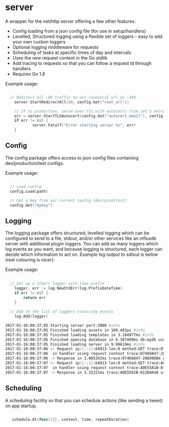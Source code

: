# server
A wrapper for the net/http server offering a few other features:

* Config loading from a json config file (for use in setup/handlers)
* Levelled, Structured logging using a flexible set of loggers - easy to add your own custom loggers 
* Optional logging middleware for requests
* Scheduling of tasks at specific times of day and intervals
* Uses the new request context in the Go stdlib
* Add tracing to requests so that you can follow a request id through handlers
* Requires Go 1.8

Example usage:

```go

  // Redirect all :80 traffic to our canonical url on :443
	server.StartRedirectAll(80, config.Get("root_url"))

	// If in production, serve over tls with autocerts from let's encrypt
	err = server.StartTLSAutocert(config.Get("autocert_email"), config.Get("autocert_domains"))
	if err != nil {
			server.Fatalf("Error starting server %s", err)
	}

```

## Config 

The config package offers access to json config files containing dev/production/test configs. 

Example usage:

```go

  // Load config
  config.Load(path)

  // Get a key from our current config (dev/prod/test)
  config.Get("mykey")

```

## Logging

The logging package offers structured, levelled logging which can be configured to send to a file, stdout, and/or other services like an influxdb server with additional plugin loggers. You can add as many loggers which log events as you want, and because logging is structured, each logger can decide which information to act on. Example log output to sdtout is below (real colouring is nicer):

Example usage:

```go
  
  // Set up a stderr logger with time prefix
	logger, err := log.NewStdErr(log.PrefixDateTime)
	if err != nil {
		return err
	}
  
  // Add to the list of loggers receiving events
	log.Add(logger)

```

```bash
2017-01-16:00:37:05 Starting server port:3000 #info 
2017-01-16:00:37:05 Finished loading assets in 109.483µs #info 
2017-01-16:00:37:05 Finished loading templates in 3.184977ms #info 
2017-01-16:00:37:05 Finished opening database in 6.387409ms db:mydb user:myuser #info 
2017-01-16:00:37:05 Finished loading server in 9.99619ms #info 
2017-01-16:00:37:06 <- Request ip:[::1]:64913 len:0 method:GET trace:07466847-28899DB4 url:/ #info 
2017-01-16:00:37:06  in handler using request context trace:07466847-28899DB4 #info 
2017-01-16:00:37:06 -> Response in 3.005292ms trace:07466847-28899DB4 url:/ #info 
2017-01-16:00:37:07 <- Request ip:[::1]:64913 len:0 method:GET trace:A0E55A1B-012DA648 url:/ #info 
2017-01-16:00:37:07  in handler using request context trace:A0E55A1B-012DA648 #info 
2017-01-16:00:37:07 -> Response in 3.32221ms trace:A0E55A1B-012DA648 url:/ #info 
```

## Scheduling

A scheduling facility so that you can schedule actions (like sending a tweet) on app startup. 

```go 
  
   schedule.At(func(){}, context, time, repeatDuration)

```
